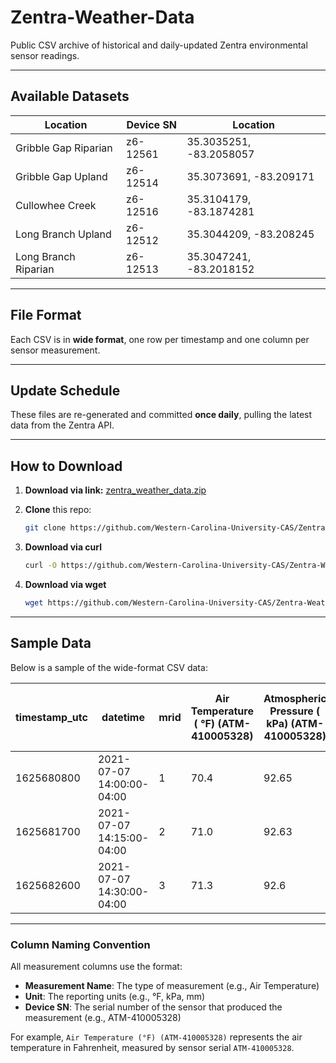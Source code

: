 # Zentra-Weather-Data

Public CSV archive of historical and daily-updated Zentra environmental sensor readings.

---

## Available Datasets

| Location             | Device SN | Location                  |
| -------------------- | --------- | ------------------------- |
| Gribble Gap Riparian | z6-12561  | 35.3035251, -83.2058057   |
| Gribble Gap Upland   | z6-12514  | 35.3073691, -83.209171    |
| Cullowhee Creek      | z6-12516  | 35.3104179, -83.1874281   |
| Long Branch Upland   | z6-12512  | 35.3044209, -83.208245    |
| Long Branch Riparian | z6-12513  | 35.3047241, -83.2018152   |

---
## File Format

Each CSV is in **wide format**, one row per timestamp and one column per sensor measurement.  


---

## Update Schedule

These files are re-generated and committed **once daily**, pulling the latest data from the Zentra API.

---

## How to Download

1. **Download via link:**
  [zentra_weather_data.zip](https://github.com/Western-Carolina-University-CAS/Zentra-Weather-Data/raw/refs/heads/main/data/zentra_weather_data.zip)

2. **Clone** this repo:  
   ```bash
   git clone https://github.com/Western-Carolina-University-CAS/Zentra-Weather-Data.git
   ```
3. **Download via curl**

   ```bash
   curl -O https://github.com/Western-Carolina-University-CAS/Zentra-Weather-Data/raw/refs/heads/main/data/zentra_weather_data.zip
   ```

4. **Download via wget**

   ```bash
   wget https://github.com/Western-Carolina-University-CAS/Zentra-Weather-Data/raw/refs/heads/main/data/zentra_weather_data.zip
   ```
---

## Sample Data

Below is a sample of the wide-format CSV data:

| timestamp_utc | datetime                 | mrid | Air Temperature ( °F) (ATM-410005328) | Atmospheric Pressure ( kPa) (ATM-410005328) | Battery Percent (%) (nan) | Battery Voltage ( mV) (nan) | EC ( mS/cm) (1702903091) | Gust Speed ( mph) (ATM-410005328) | Leaf Wetness ( min) (nan) | Leaf Wetness (high) ( min) (nan) | Lightning Activity (nan) (ATM-410005328) | Lightning Distance ( km) (ATM-410005328) | Logger Temperature ( °F) (1618462184) | Matric Potential ( kPa) (T21G20002522) | Max Precip Rate ( mm/h) (ATM-410005328) | Precipitation ( mm) (ATM-410005328) | RH Sensor Temp ( °F) (ATM-410005328) | Reference Pressure ( kPa) (1618462184) | Relative Humidity (%) (ATM-410005328) | Saturation Extract EC ( mS/cm) (T12-00053631) | Sensor Metadata (nan) (1702903091) | Soil Temperature ( °F) (T12-00053631) | Soil Temperature ( °F) (T21G20002522) | Solar Radiation ( W/m²) (ATM-410005328) | VPD ( kPa) (ATM-410005328) | Water Content ( m³/m³) (T12-00053631) | Water Level ( in) (1702903091) | Water Temperature ( °F) (1702903091) | Wetness Level (nan) (nan) | Wind Direction (°) (ATM-410005328) | Wind Speed ( mph) (ATM-410005328) | X-axis Level (°) (ATM-410005328) | Y-axis Level (°) (ATM-410005328) |
|---------------|--------------------------|------|--------------------------------------|--------------------------------------------|--------------------------|----------------------------|-------------------------|----------------------------------|-------------------------|-------------------------------|------------------------------------------|-------------------------------------|------------------------------------|-------------------------------------|---------------------------------------|------------------------------|-----------------------------|------------------------------|-------------------------------------|----------------------------------------------|-------------------------------|-------------------------------|-------------------------------|--------------------------------------|----------------------|-----------------------------|-----------------------------|-------------------------------|-------------------------|------------------------------------|--------------------------|---------------------------|---------------------------|
| 1625680800    | 2021-07-07 14:00:00-04:00 | 1    | 70.4                                 | 92.65                                     | 89.0                     | 7709.0                     |                           | 0.83                            | 0.0                     | 0.0                          | 0.0                                     | 0.0                                | 71.8                               | -18100.7                        | 0.0                                  | 0                            | 71.1                        | 92.5                        | 92.2                                | 0.05                                         |                           | 65.5                          | 65.8                          | 57.0                                 | 0.2                  | 0.367                      |                           |                           | 446.0                   | 212.0                             | 0.49                      | -0.9                      | -0.2                      |
| 1625681700    | 2021-07-07 14:15:00-04:00 | 2    | 71.0                                 | 92.63                                     | 88.0                     | 7707.0                     |                           | 0.78                            | 0.0                     | 0.0                          | 0.0                                     | 0.0                                | 71.7                               | -12058.6                        | 0.0                                  | 0                            | 71.2                        | 92.49                       | 92.0                                | 0.05                                         |                           | 65.3                          | 65.6                          | 43.1                                 | 0.21                 | 0.367                      |                           |                           | 446.0                   | 269.0                             | 0.38                      | -1.0                      | -0.2                      |
| 1625682600    | 2021-07-07 14:30:00-04:00 | 3    | 71.3                                 | 92.6                                      | 88.0                     | 7706.0                     |                           | 1.3                             | 0.0                     | 0.0                          | 0.0                                     | 0.0                                | 71.8                               | -7171.3                         | 0.0                                  | 0                            | 71.6                        | 92.46                       | 90.9                                | 0.05                                         |                           | 65.1                          | 65.4                          | 37.9                                 | 0.24                 | 0.367                      |                           |                           | 446.0                   | 238.0                             | 0.76                      | -0.9                      | -0.2                      |


---

### Column Naming Convention

All measurement columns use the format:

- **Measurement Name**: The type of measurement (e.g., Air Temperature)  
- **Unit**: The reporting units (e.g., °F, kPa, mm)  
- **Device SN**: The serial number of the sensor that produced the measurement (e.g., ATM-410005328)  

For example, `Air Temperature (°F) (ATM-410005328)` represents the air temperature in Fahrenheit, measured by sensor serial `ATM-410005328`.
